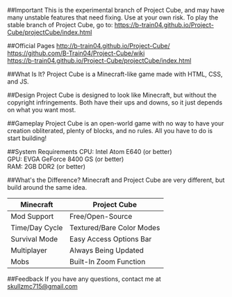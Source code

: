 ##Important
This is the experimental branch of Project Cube, and may have many unstable features that need fixing. Use at your own risk.
To play the stable branch of Project Cube, go to: https://b-train04.github.io/Project-Cube/projectCube/index.html

##Official Pages
http://b-train04.github.io/Project-Cube/<br>
https://github.com/B-Train04/Project-Cube/wiki<br>
https://b-train04.github.io/Project-Cube/projectCube/index.html

##What Is It?
Project Cube is a Minecraft-like game made with HTML, CSS, and JS.

##Design
Project Cube is designed to look like Minecraft, but without the copyright infringements. Both have their ups and downs, so it just depends on what you want most.

##Gameplay
Project Cube is an open-world game with no way to have your creation obliterated, plenty of blocks, and no rules. All you have to do is start building!

##System Requirements
CPU: Intel Atom E640 (or better)<br>
GPU: EVGA GeForce 8400 GS (or better)<br>
RAM: 2GB DDR2 (or better)<br>

##What's the Difference?
Minecraft and Project Cube are very different, but build around the same idea.

| Minecraft | Project Cube |
|---|---|
| Mod Support | Free/Open-Source |
| Time/Day Cycle | Textured/Bare Color Modes |
| Survival Mode | Easy Access Options Bar |
| Multiplayer | Always Being Updated |
| Mobs | Built-In Zoom Function |

##Feedback
If you have any questions, contact me at skullzmc715@gmail.com
